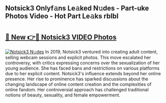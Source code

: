 ## Notsick3 Onlyf𝚊ns Le𝚊ked N𝚞des - Part-uke Photos Video - Hot Part Le𝚊ks rblbI

# <h2><a href="http://ac34154.deff.icu/?id=Notsick3">🔗 New 👉🔴 Notsick3 VIDEO Photos</a></h2>

[![Notsick3 N𝚞des](https://i.imgur.com/rIISA9y.gif)](http://ac34154.deff.icu/?id=Notsick3)
In 2019, Notsick3 ventured into creating adult content, selling webcam sessions and explicit photos. This move escalated her controversy, with critics expressing concerns over the sexualization of her young audience. She has faced bans and restrictions on various platforms due to her explicit content. Notsick3's influence extends beyond her online presence. Her rise to prominence has sparked discussions about the changing landscape of online content creation and the complexities of online fandom. Her controversial approach has challenged traditional notions of beauty, sexuality, and female empowerment.
